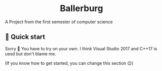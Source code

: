 <h1 align="center">
  Ballerburg
</h1>

A Project from the first semester of computer science

## 🚀 Quick start
Sorry 😬 You have to try on your own. I think Visual Studio 2017 and C++17 is uesd but don't blame me. 

(If you know how to get started, you can change this section 😉)
